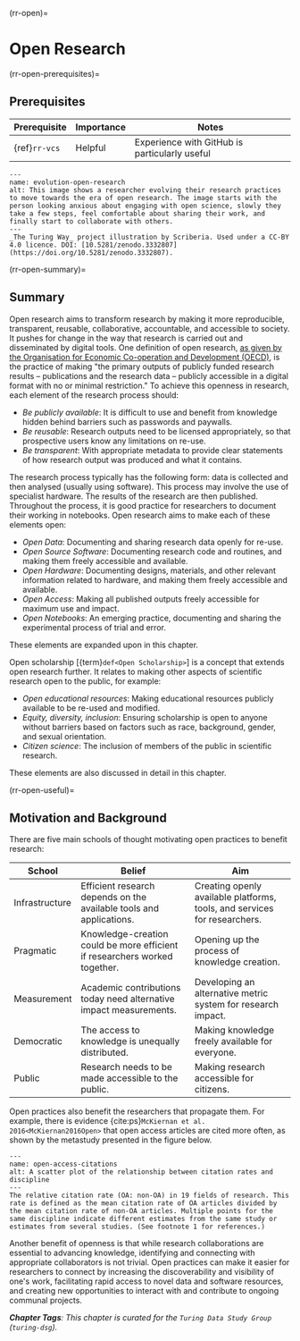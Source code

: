 (rr-open)=
# Open Research

(rr-open-prerequisites)=
## Prerequisites

| Prerequisite | Importance | Notes |
| -------------|----------|------|
| {ref}`rr-vcs` | Helpful | Experience with GitHub is particularly useful |


```{figure} ../figures/evolution-open-research.jpg
---
name: evolution-open-research
alt: This image shows a researcher evolving their research practices to move towards the era of open research. The image starts with the person looking anxious about engaging with open science, slowly they take a few steps, feel comfortable about sharing their work, and finally start to collaborate with others.
---
_The Turing Way_ project illustration by Scriberia. Used under a CC-BY 4.0 licence. DOI: [10.5281/zenodo.3332807](https://doi.org/10.5281/zenodo.3332807).
```

(rr-open-summary)=
## Summary

Open research aims to transform research by making it more reproducible, transparent, reusable, collaborative, accountable, and accessible to society. It pushes for change in the way that research is carried out and disseminated by digital tools. One definition of open research, [as given by the Organisation for Economic Co-operation and Development (OECD)](https://www.fct.pt/dsi/docs/Making_Open_Science_a_Reality.pdf "Making Open Science a Reality, OECD Science, Technology and Industry Policy Papers No. 25"), is the practice of making "the primary outputs of publicly funded research results – publications and the research data – publicly accessible in a digital format with no or minimal restriction." To achieve this openness in research, each element of the research process should:

- _Be publicly available_: It is difficult to use and benefit from knowledge hidden behind barriers such as passwords and paywalls.
- _Be reusable_: Research outputs need to be licensed appropriately, so that prospective users know any limitations on re-use.
- _Be transparent_: With appropriate metadata to provide clear statements of how research output was produced and what it contains.

The research process typically has the following form: data is collected and then analysed (usually using software). This process may involve the use of specialist hardware. The results of the research are then published. Throughout the process, it is good practice for researchers to document their working in notebooks. Open research aims to make each of these elements open:

- _Open Data_: Documenting and sharing research data openly for re-use.
- _Open Source Software_: Documenting research code and routines, and making them freely accessible and available.
- _Open Hardware_: Documenting designs, materials, and other relevant information related to hardware, and making them freely accessible and available.
- _Open Access_: Making all published outputs freely accessible for maximum use and impact.
- _Open Notebooks_: An emerging practice, documenting and sharing the experimental process of trial and error.

These elements are expanded upon in this chapter.

Open scholarship [{term}`def<Open Scholarship>`] is a concept that extends open research further. It relates to making other aspects of scientific research open to the public, for example:

- _Open educational resources_: Making educational resources publicly available to be re-used and modified.
- _Equity, diversity, inclusion_: Ensuring scholarship is open to anyone without barriers based on factors such as race, background, gender, and sexual orientation.
- _Citizen science_: The inclusion of members of the public in scientific research.

These elements are also discussed in detail in this chapter.

(rr-open-useful)=
## Motivation and Background

There are five main schools of thought motivating open practices to benefit research:

| School                     | Belief               | Aim                                               |
| -------------------------- | -------------------- | ------------------------------------------------- |
| Infrastructure | Efficient research depends on the available tools and applications. | Creating openly available platforms, tools, and services for researchers. |
| Pragmatic | Knowledge-creation could be more efficient if researchers worked together. | Opening up the process of knowledge creation. |
| Measurement | Academic contributions today need alternative impact measurements. | Developing an alternative metric system for research impact. |
| Democratic | The access to knowledge is unequally distributed. | Making knowledge freely available for everyone. |
| Public | Research needs to be made accessible to the public. | Making research accessible for citizens. |

Open practices also benefit the researchers that propagate them.
For example, there is evidence {cite:ps}`McKiernan et al. 2016<McKiernan2016Open>` that open access articles are cited more often, as shown by the metastudy presented in the figure below.

```{figure} ../figures/open-access-citations.jpg
---
name: open-access-citations
alt: A scatter plot of the relationship between citation rates and discipline
---
The relative citation rate (OA: non-OA) in 19 fields of research. This rate is defined as the mean citation rate of OA articles divided by the mean citation rate of non-OA articles. Multiple points for the same discipline indicate different estimates from the same study or estimates from several studies. (See footnote 1 for references.)
```

Another benefit of openness is that while research collaborations are essential to advancing knowledge, identifying and connecting with appropriate collaborators is not trivial. Open practices can make it easier for researchers to connect by increasing the discoverability and visibility of one's work, facilitating rapid access to novel data and software resources, and creating new opportunities to interact with and contribute to ongoing communal projects.

***Chapter Tags**: This chapter is curated for the `Turing Data Study Group` (`turing-dsg`).*
